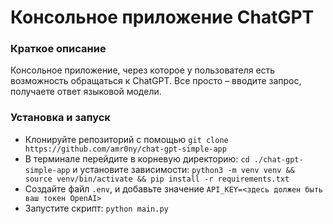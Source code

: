# Консольное приложение ChatGPT


### Краткое описание
Консольное приложение, через которое у пользователя есть возможность обращаться к ChatGPT.
Все просто – вводите запрос, получаете ответ языковой модели.

### Установка и запуск
* Клонируйте репозиторий с помощью ```git clone https://github.com/amr0ny/chat-gpt-simple-app```
* В терминале перейдите в корневую директорию: ```cd ./chat-gpt-simple-app``` и установите зависимости: ```python3 -m venv venv && source venv/bin/activate && pip install -r requirements.txt```
* Создайте файл ```.env```, и добавьте значение ```API_KEY=<здесь должен быть ваш токен OpenAI>```
* Запустите скрипт: ```python main.py```
